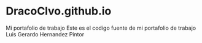 # DracoClvo.github.io
Mi portafolio de trabajo
Este es el codigo fuente de mi portafolio de trabajo
Luis Gerardo Hernandez Pintor
